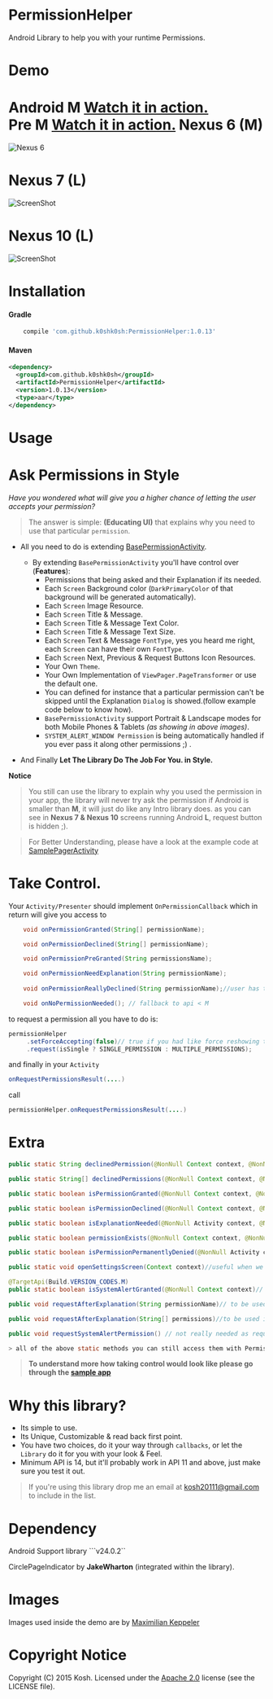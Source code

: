 # PermissionHelper
Android Library to help you with your runtime Permissions.

Demo 
======

**Android M** <a href="https://youtu.be/ypFH4yxjppQ">Watch it in action.</a>
<br/>
**Pre M** <a href="https://www.youtube.com/watch?v=n2dKAu5fR6M">Watch it in action.</a>
Nexus 6 (M)
=======
![Nexus 6](https://raw.github.com/k0shk0sh/PermissionHelper/master/art/nexus6.jpg)

Nexus 7 (L)
=======
![ScreenShot](https://raw.github.com/k0shk0sh/PermissionHelper/master/art/nexus7.jpg)

Nexus 10 (L)
=======
![ScreenShot](https://raw.github.com/k0shk0sh/PermissionHelper/master/art/nexus10.jpg)



# Installation

#### Gradle
```groovy
    compile 'com.github.k0shk0sh:PermissionHelper:1.0.13'
```

#### Maven
```xml
<dependency>
  <groupId>com.github.k0shk0sh</groupId>
  <artifactId>PermissionHelper</artifactId>
  <version>1.0.13</version>
  <type>aar</type>
</dependency>
```

Usage
=====

# Ask Permissions in Style

_Have you wondered what will give you a higher chance of letting the user accepts your permission?_

>The answer is simple: **(Educating UI)** that explains why you need to use that particular `permission`. 

* All you need to do is extending <a href="https://github
.com/k0shk0sh/PermissionHelper/blob/master/permission/src/main/java/com/fastaccess/permission/base/activity/BasePermissionActivity
.java">BasePermissionActivity</a>. 

  * By extending `BasePermissionActivity` you'll have control over (**Features**): 
    * Permissions that being asked and their Explanation if its needed.
    * Each `Screen` Background color (`DarkPrimaryColor` of that background will be generated automatically).
    * Each `Screen` Image Resource. 
    * Each `Screen` Title & Message.
    * Each `Screen` Title & Message Text Color.
    * Each `Screen` Title & Message Text Size.
    * Each `Screen` Text & Message `FontType`, yes you heard me right, each `Screen` can have their own `FontType`.
    * Each `Screen` Next, Previous & Request Buttons Icon Resources. 
    * Your Own `Theme`.
    * Your Own Implementation of `ViewPager.PageTransformer` or use the default one. 
    * You can defined for instance that a particular permission can't be skipped until the Explanation `Dialog` is showed.(follow example code below
     to know 
    how).
    * `BasePermissionActivity` support Portrait & Landscape modes for both Mobile Phones & Tablets _(as showing in above images)_.
    * `SYSTEM_ALERT_WINDOW Permission`  is being automatically handled if you ever pass it along other permissions ;) . 
* And Finally **Let The Library Do The Job For You. in Style.**

**Notice** 
> You still can use the library to explain why you used the permission in your app, the library will never try ask the permission if 
Android is smaller than **M**, it will just do like any Intro library does. as you can see in **Nexus 7 & Nexus 10** screens running Android **L**, 
request button is hidden ;). 

> For Better Understanding, please have a look at the example code at <a href="https://github.com/k0shk0sh/PermissionHelper/blob/master/app/src/main/java/com/fastaccess/permission/sample/SamplePagerActivity.java">SamplePagerActivity</a>

# Take Control.

Your ```Activity/Presenter```  should implement ```OnPermissionCallback``` which in return will give you access to

```java
    void onPermissionGranted(String[] permissionName);

    void onPermissionDeclined(String[] permissionName);

    void onPermissionPreGranted(String permissionsName);

    void onPermissionNeedExplanation(String permissionName);  
    
    void onPermissionReallyDeclined(String permissionName);//user has ticked don't show again and deny the permission

    void onNoPermissionNeeded(); // fallback to api < M
```

to request a permission all you have to do is:

```java
permissionHelper
     .setForceAccepting(false)// true if you had like force reshowing the permission dialog on Deny (not recommended)
     .request(isSingle ? SINGLE_PERMISSION : MULTIPLE_PERMISSIONS);
```

and finally in your `Activity`
```java
onRequestPermissionsResult(....)
``` 
call 
```java
permissionHelper.onRequestPermissionsResult(....)
```

# Extra

```java
public static String declinedPermission(@NonNull Context context, @NonNull String[])
```

```java
public static String[] declinedPermissions(@NonNull Context context, @NonNull String[] permissions)
```

```java
public static boolean isPermissionGranted(@NonNull Context context, @NonNull String permission)
```

```java
public static boolean isPermissionDeclined(@NonNull Context context, @NonNull String permission)
```

```java
public static boolean isExplanationNeeded(@NonNull Activity context, @NonNull String permissionName)
```


```java
public static boolean permissionExists(@NonNull Context context, @NonNull String permissionName)
```

```java
public static boolean isPermissionPermanentlyDenied(@NonNull Activity context, @NonNull String permission)
```

```java
public static void openSettingsScreen(Context context)//useful when we can't request for the permission due to user ticked don't show again.
```

```java
@TargetApi(Build.VERSION_CODES.M)
public static boolean isSystemAlertGranted(@NonNull Context context)// special case for SYSTEM_ALERT_WINDOW permission.
```

```java
public void requestAfterExplanation(String permissionName)// to be used if the permission needs explanation
```

```java
public void requestAfterExplanation(String[] permissions)//to be used if the permission needs explanation
```

```java
public void requestSystemAlertPermission() // not really needed as request(...) will handle this case.
```

```java
> all of the above static methods you can still access them with PermissionHelper instance.
```



> **To understand more how taking control would look like please go through the <a href="https://github
.com/k0shk0sh/PermissionHelper/tree/master/app/src/main/java/com/fastaccess/permission/sample/SampleActivity.java">sample 
app</a>**

# Why this library?

* Its simple to use.
* Its Unique, Customizable & read back first point. 
* You have two choices, do it your way through `callbacks`, or let the `Library` do it for you with your look & Feel.
* Minimum API is 14, but it'll probably work in API 11 and above, just make sure you test it out.  

> If you're using this library drop me an email at kosh20111@gmail.com to include in the list.

# Dependency

Android Support library ```v24.0.2``

CirclePageIndicator by **JakeWharton** (integrated within the library).

# Images

Images used inside the demo are by <a href="http://www.materialup.com/maxKeppeler">Maximilian Keppeler</a>

# Copyright Notice

Copyright (C) 2015 Kosh.
Licensed under the [Apache 2.0](http://www.apache.org/licenses/LICENSE-2.0)
license (see the LICENSE file).
